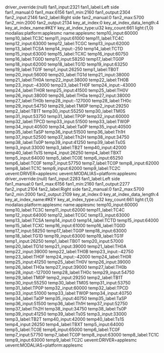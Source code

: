 driver_override:(null)
fan1_input:2321
fan1_label:Left side  
fan1_manual:0
fan1_max:6156
fan1_min:2160
fan1_output:2304
fan2_input:2146
fan2_label:Right side 
fan2_manual:0
fan2_max:5700
fan2_min:2000
fan2_output:2134
key_at_index:0
key_at_index_data_length:4
key_at_index_name:#KEY
key_at_index_type:ui32
key_count:661
light:(1,0)
modalias:platform:applesmc
name:applesmc
temp10_input:60000
temp10_label:TC3C
temp11_input:61000
temp11_label:TC4C
temp12_input:63000
temp12_label:TCGC
temp13_input:62000
temp13_label:TCSA
temp14_input:-250
temp14_label:TCTD
temp15_input:63000
temp15_label:TCXC
temp16_input:60750
temp16_label:TG0D
temp17_input:58250
temp17_label:TG0P
temp18_input:62000
temp18_label:TG1D
temp19_input:63250
temp19_label:TG1F
temp1_input:26250
temp1_label:TB0T
temp20_input:56000
temp20_label:TG1d
temp21_input:38000
temp21_label:TH0A
temp22_input:38000
temp22_label:TH0B
temp23_input:-43000
temp23_label:TH0F
temp24_input:-43000
temp24_label:TH0R
temp25_input:41500
temp25_label:TH0V
temp26_input:38000
temp26_label:TH0a
temp27_input:38000
temp27_label:TH0b
temp28_input:-127000
temp28_label:TH0c
temp29_input:54750
temp29_label:TM0P
temp2_input:29250
temp2_label:TB1T
temp30_input:55250
temp30_label:TM0S
temp31_input:53750
temp31_label:TP0P
temp32_input:60000
temp32_label:TPCD
temp33_input:51500
temp33_label:TW0P
temp34_input:40500
temp34_label:Ta0P
temp35_input:40500
temp35_label:TaSP
temp36_input:51500
temp36_label:Th1H
temp37_input:52500
temp37_label:Th2H
temp38_input:34750
temp38_label:Ts0P
temp39_input:41250
temp39_label:Ts0S
temp3_input:33000
temp3_label:TB2T
temp40_input:42000
temp40_label:Ts1S
temp4_input:26250
temp4_label:TBXT
temp5_input:64000
temp5_label:TC0E
temp6_input:65250
temp6_label:TC0F
temp7_input:57750
temp7_label:TC0P
temp8_input:62000
temp8_label:TC1C
temp9_input:62000
temp9_label:TC2C
uevent:DRIVER=applesmc
uevent:MODALIAS=platform:applesmc
driver_override:(null)
fan1_input:2283
fan1_label:Left side  
fan1_manual:0
fan1_max:6156
fan1_min:2160
fan1_output:2277
fan2_input:2104
fan2_label:Right side 
fan2_manual:0
fan2_max:5700
fan2_min:2000
fan2_output:2109
key_at_index:0
key_at_index_data_length:4
key_at_index_name:#KEY
key_at_index_type:ui32
key_count:661
light:(1,0)
modalias:platform:applesmc
name:applesmc
temp10_input:60000
temp10_label:TC3C
temp11_input:62000
temp11_label:TC4C
temp12_input:64000
temp12_label:TCGC
temp13_input:63000
temp13_label:TCSA
temp14_input:0
temp14_label:TCTD
temp15_input:64000
temp15_label:TCXC
temp16_input:61000
temp16_label:TG0D
temp17_input:58250
temp17_label:TG0P
temp18_input:63000
temp18_label:TG1D
temp19_input:63000
temp19_label:TG1F
temp1_input:26250
temp1_label:TB0T
temp20_input:57000
temp20_label:TG1d
temp21_input:39000
temp21_label:TH0A
temp22_input:39000
temp22_label:TH0B
temp23_input:-42750
temp23_label:TH0F
temp24_input:-42000
temp24_label:TH0R
temp25_input:41250
temp25_label:TH0V
temp26_input:39000
temp26_label:TH0a
temp27_input:39000
temp27_label:TH0b
temp28_input:-127000
temp28_label:TH0c
temp29_input:54750
temp29_label:TM0P
temp2_input:29250
temp2_label:TB1T
temp30_input:55250
temp30_label:TM0S
temp31_input:53750
temp31_label:TP0P
temp32_input:60000
temp32_label:TPCD
temp33_input:51000
temp33_label:TW0P
temp34_input:40750
temp34_label:Ta0P
temp35_input:40750
temp35_label:TaSP
temp36_input:51500
temp36_label:Th1H
temp37_input:52750
temp37_label:Th2H
temp38_input:34750
temp38_label:Ts0P
temp39_input:41250
temp39_label:Ts0S
temp3_input:33000
temp3_label:TB2T
temp40_input:42000
temp40_label:Ts1S
temp4_input:26250
temp4_label:TBXT
temp5_input:64000
temp5_label:TC0E
temp6_input:65000
temp6_label:TC0F
temp7_input:57750
temp7_label:TC0P
temp8_input:63000
temp8_label:TC1C
temp9_input:63000
temp9_label:TC2C
uevent:DRIVER=applesmc
uevent:MODALIAS=platform:applesmc
